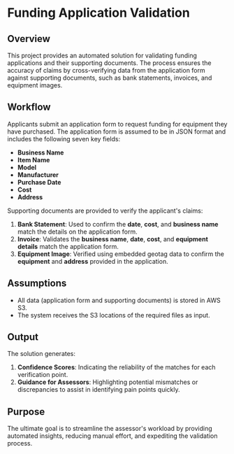 # Funding Application Validation

## Overview  
This project provides an automated solution for validating funding applications and their supporting documents. The process ensures the accuracy of claims by cross-verifying data from the application form against supporting documents, such as bank statements, invoices, and equipment images.

## Workflow  
Applicants submit an application form to request funding for equipment they have purchased. The application form is assumed to be in JSON format and includes the following seven key fields:  
- **Business Name**  
- **Item Name**  
- **Model**  
- **Manufacturer**  
- **Purchase Date**  
- **Cost**  
- **Address**  

Supporting documents are provided to verify the applicant's claims:  
1. **Bank Statement**: Used to confirm the **date**, **cost**, and **business name** match the details on the application form.  
2. **Invoice**: Validates the **business name**, **date**, **cost**, and **equipment details** match the application form.  
3. **Equipment Image**: Verified using embedded geotag data to confirm the **equipment** and **address** provided in the application.  

## Assumptions  
- All data (application form and supporting documents) is stored in AWS S3.  
- The system receives the S3 locations of the required files as input.  

## Output  
The solution generates:  
1. **Confidence Scores**: Indicating the reliability of the matches for each verification point.  
2. **Guidance for Assessors**: Highlighting potential mismatches or discrepancies to assist in identifying pain points quickly.

## Purpose  
The ultimate goal is to streamline the assessor's workload by providing automated insights, reducing manual effort, and expediting the validation process.
